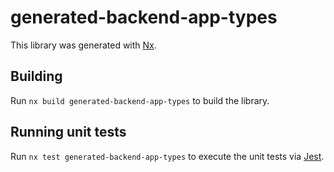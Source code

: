 # generated-backend-app-types

This library was generated with [Nx](https://nx.dev).

## Building

Run `nx build generated-backend-app-types` to build the library.

## Running unit tests

Run `nx test generated-backend-app-types` to execute the unit tests via [Jest](https://jestjs.io).
